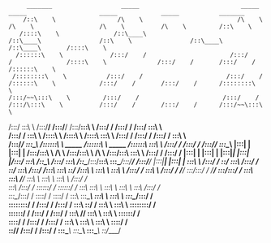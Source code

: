 

         _______                   _____                            _____                    _____                    _____            _____           _______         
        /::\    \                 /\    \                          /\    \                  /\    \                  /\    \          /\    \         /::\    \        
       /::::\    \               /::\____\                        /::\____\                /::\    \                /::\____\        /::\____\       /::::\    \       
      /::::::\    \             /:::/    /                       /:::/    /               /::::\    \              /:::/    /       /:::/    /      /::::::\    \      
     /::::::::\    \           /:::/    /                       /:::/    /               /::::::\    \            /:::/    /       /:::/    /      /::::::::\    \     
    /:::/~~\:::\    \         /:::/    /                       /:::/    /               /:::/\:::\    \          /:::/    /       /:::/    /      /:::/~~\:::\    \    
   /:::/    \:::\    \       /:::/____/                       /:::/____/               /:::/__\:::\    \        /:::/    /       /:::/    /      /:::/    \:::\    \   
  /:::/    / \:::\    \     /::::\    \                      /::::\    \              /::::\   \:::\    \      /:::/    /       /:::/    /      /:::/    / \:::\    \  
 /:::/____/   \:::\____\   /::::::\    \   _____            /::::::\    \   _____    /::::::\   \:::\    \    /:::/    /       /:::/    /      /:::/____/   \:::\____\ 
|:::|    |     |:::|    | /:::/\:::\    \ /\    \          /:::/\:::\    \ /\    \  /:::/\:::\   \:::\    \  /:::/    /       /:::/    /      |:::|    |     |:::|    |
|:::|____|     |:::|    |/:::/  \:::\    /::\____\        /:::/  \:::\    /::\____\/:::/__\:::\   \:::\____\/:::/____/       /:::/____/       |:::|____|     |:::|    |
 \:::\    \   /:::/    / \::/    \:::\  /:::/    /        \::/    \:::\  /:::/    /\:::\   \:::\   \::/    /\:::\    \       \:::\    \        \:::\    \   /:::/    / 
  \:::\    \ /:::/    /   \/____/ \:::\/:::/    /          \/____/ \:::\/:::/    /  \:::\   \:::\   \/____/  \:::\    \       \:::\    \        \:::\    \ /:::/    /  
   \:::\    /:::/    /             \::::::/    /                    \::::::/    /    \:::\   \:::\    \       \:::\    \       \:::\    \        \:::\    /:::/    /   
    \:::\__/:::/    /               \::::/    /                      \::::/    /      \:::\   \:::\____\       \:::\    \       \:::\    \        \:::\__/:::/    /    
     \::::::::/    /                /:::/    /                       /:::/    /        \:::\   \::/    /        \:::\    \       \:::\    \        \::::::::/    /     
      \::::::/    /                /:::/    /                       /:::/    /          \:::\   \/____/          \:::\    \       \:::\    \        \::::::/    /      
       \::::/    /                /:::/    /                       /:::/    /            \:::\    \               \:::\    \       \:::\    \        \::::/    /       
        \::/____/                /:::/    /                       /:::/    /              \:::\____\               \:::\____\       \:::\____\        \::/____/        
                                                                                                                                                                       
